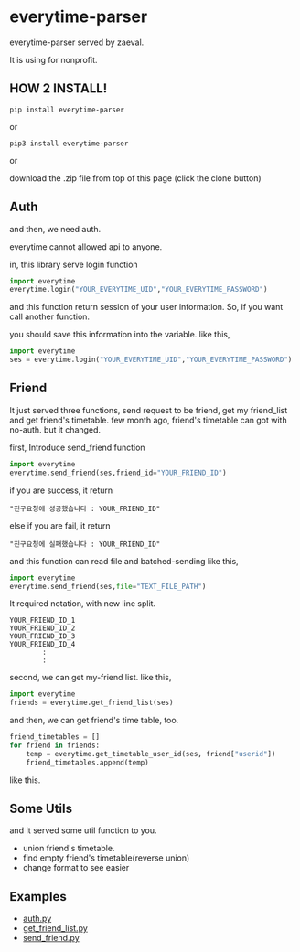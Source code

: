 # everytime-parser
everytime-parser served by zaeval.

It is using for nonprofit.

## HOW 2 INSTALL!
```
pip install everytime-parser
```
or
```
pip3 install everytime-parser
```
or

download the .zip file from top of this page (click the clone button)

## Auth

and then, we need auth.

everytime cannot allowed api to anyone.

in, this library serve login function

```python
import everytime
everytime.login("YOUR_EVERYTIME_UID","YOUR_EVERYTIME_PASSWORD")
```

and this function return session of your user information. So, if you want call another function.

you should save this information into the variable. like this,

```python
import everytime
ses = everytime.login("YOUR_EVERYTIME_UID","YOUR_EVERYTIME_PASSWORD")
```

## Friend

It just served three functions, send request to be friend, get my friend_list 
and get friend's timetable. few month ago, friend's timetable can got with no-auth. but it changed.

first, Introduce send_friend function

```python
import everytime
everytime.send_friend(ses,friend_id="YOUR_FRIEND_ID")
```

if you are success, it return
```
"친구요청에 성공했습니다 : YOUR_FRIEND_ID" 
```

else if you are fail, it return
```
"친구요청에 실패했습니다 : YOUR_FRIEND_ID" 
```

and this function can read file and batched-sending like this,
```python
import everytime
everytime.send_friend(ses,file="TEXT_FILE_PATH")
```

It required notation, with new line split.
```
YOUR_FRIEND_ID_1
YOUR_FRIEND_ID_2
YOUR_FRIEND_ID_3
YOUR_FRIEND_ID_4
        :
        :
```

second, we can get my-friend list. like this,
```python
import everytime
friends = everytime.get_friend_list(ses)
```

and then, we can get friend's time table, too.
```python
friend_timetables = []
for friend in friends:
    temp = everytime.get_timetable_user_id(ses, friend["userid"])
    friend_timetables.append(temp)
```
like this.

## Some Utils

and It served some util function to you.

 - union friend's timetable.
 - find empty friend's timetable(reverse union)
 - change format to see easier
 
## Examples

 - [auth.py](https://github.com/zaeval/everytime-parser/blob/master/everytime-parser/examples/auth.py)
 - [get_friend_list.py](https://github.com/zaeval/everytime-parser/blob/master/everytime-parser/examples/get_friend_list.py)
 - [send_friend.py](https://github.com/zaeval/everytime-parser/blob/master/everytime-parser/examples/send_friend.py)

